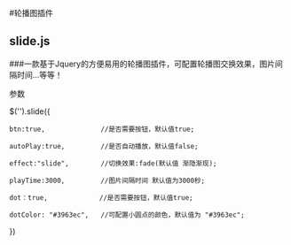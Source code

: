 #轮播图插件

## slide.js
###一款基于Jquery的方便易用的轮播图插件，可配置轮播图交换效果，图片间隔时间...等等！


参数


$('').slide({

    btn:true,              //是否需要按钮，默认值true;  

    autoPlay:true,         //是否自动播放，默认值false; 

    effect:"slide",        //切换效果:fade(默认值 渐隐渐现);  

    playTime:3000,         //图片间隔时间 默认值为3000秒;   

    dot：true,             //是否需要按钮，默认值true;   

    dotColor: "#3963ec",   //可配置小圆点的颜色，默认值为 "#3963ec";  

})
